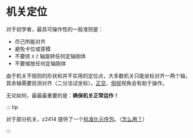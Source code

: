 # 机关定位

对于初学者，最具可操作性的一般准则是：

- 尽己所能对齐
- 避免卡位或穿模
- 不要绕 `X` `Z` 轴旋转任何定轴刚体
- 不要缩放任何定轴刚体

由于机关不规则的形状和并不实用的定位点，大多数机关只能坐标对齐一两个轴，其余轴需要目测对齐（二分法试坐标）。[正交](/start/basic-operation.md#切换透视-正交视角)、[侧视](/start/basic-operation.md#三视图)视角会有助于操作。

无论如何，最最最重要的是：**确保机关正常运作！**

::: tip

对于部分机关，z2414 提供了一个[标准化元件包](/assets/Standard-Assets-Pack-by-z2414.bms)。（[怎么用？](/start/alignment.md#借位对齐)）

:::
